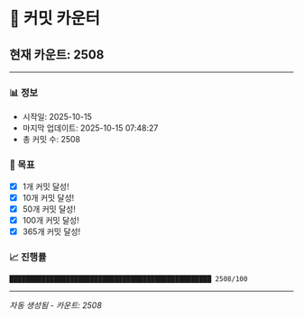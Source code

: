 # 🔢 커밋 카운터

## 현재 카운트: 2508

---

### 📊 정보
- 시작일: 2025-10-15
- 마지막 업데이트: 2025-10-15 07:48:27
- 총 커밋 수: 2508

### 🎯 목표
- [x] 1개 커밋 달성!
- [x] 10개 커밋 달성!
- [x] 50개 커밋 달성!
- [x] 100개 커밋 달성!
- [x] 365개 커밋 달성!

### 📈 진행률
```
██████████████████████████████████████████████████ 2508/100
```

---
*자동 생성됨 - 카운트: 2508*
